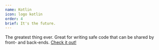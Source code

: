```yaml
---
name: Kotlin
icon: logo kotlin
order: 4
brief: It's the future.
---
```


The greatest thing ever. Great for writing safe code that can be shared by front- and back-ends.
[Check it out!](https://kotlinlang.org/)